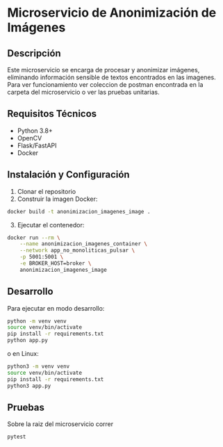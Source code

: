 # Microservicio de Anonimización de Imágenes

## Descripción
Este microservicio se encarga de procesar y anonimizar imágenes, eliminando información sensible de textos encontrados en las imagenes. Para ver funcionamiento ver coleccion de postman encontrada en la carpeta del microservicio o ver las pruebas unitarias.


## Requisitos Técnicos
- Python 3.8+
- OpenCV
- Flask/FastAPI
- Docker

## Instalación y Configuración
1. Clonar el repositorio
2. Construir la imagen Docker:
```bash
docker build -t anonimizacion_imagenes_image .
```
3. Ejecutar el contenedor:
```bash
docker run --rm \
    --name anonimizacion_imagenes_container \
    --network app_no_monoliticas_pulsar \
    -p 5001:5001 \
    -e BROKER_HOST=broker \
    anonimizacion_imagenes_image
```


## Desarrollo
Para ejecutar en modo desarrollo:
```bash
python -m venv venv
source venv/bin/activate
pip install -r requirements.txt
python app.py
```
o en Linux:

```bash
python3 -m venv venv
source venv/bin/activate
pip install -r requirements.txt
python3 app.py
```
## Pruebas
Sobre la raiz del microservicio correr 

```bash
pytest
```



